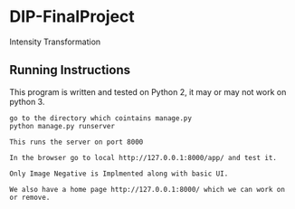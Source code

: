 # DIP-FinalProject
Intensity Transformation

## Running Instructions

This program is written and tested on Python 2, it may or may not work on python 3.

    go to the directory which cointains manage.py
    python manage.py runserver
    
    This runs the server on port 8000
    
    In the browser go to local http://127.0.0.1:8000/app/ and test it.
    
    Only Image Negative is Implmented along with basic UI.
    
    We also have a home page http://127.0.0.1:8000/ which we can work on or remove.